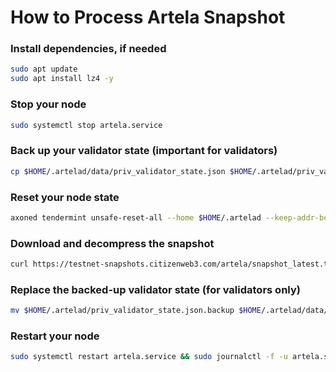 # How to Process Artela Snapshot

### Install dependencies, if needed
```bash
sudo apt update
sudo apt install lz4 -y
```

### Stop your node
```bash
sudo systemctl stop artela.service
```

### Back up your validator state (important for validators)
```bash
cp $HOME/.artelad/data/priv_validator_state.json $HOME/.artelad/priv_validator_state.json.backup
```

### Reset your node state
```bash
axoned tendermint unsafe-reset-all --home $HOME/.artelad --keep-addr-book
```

### Download and decompress the snapshot
```bash
curl https://testnet-snapshots.citizenweb3.com/artela/snapshot_latest.tar.lz4 | lz4 -dc - | tar -xf - -C $HOME/.artelad
```

### Replace the backed-up validator state (for validators only)
```bash
mv $HOME/.artelad/priv_validator_state.json.backup $HOME/.artelad/data/priv_validator_state.json
```

### Restart your node
```bash
sudo systemctl restart artela.service && sudo journalctl -f -u artela.service
```